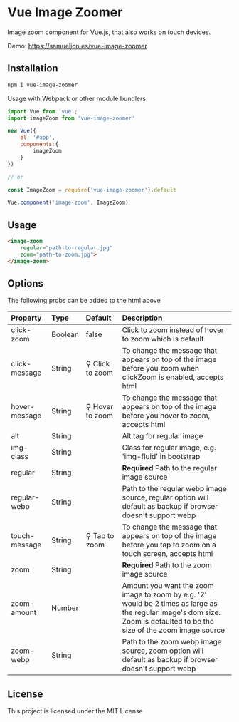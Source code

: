 # Vue Image Zoomer

Image zoom component for Vue.js, that also works on touch devices.

Demo: https://samueljon.es/vue-image-zoomer

## Installation

```sh
npm i vue-image-zoomer
```

Usage with Webpack or other module bundlers:

```js
import Vue from 'vue';
import imageZoom from 'vue-image-zoomer'

new Vue({
    el: '#app',
    components:{
    	imageZoom
    }
})

// or

const ImageZoom = require('vue-image-zoomer').default

Vue.component('image-zoom', ImageZoom)
```

## Usage

```html
<image-zoom 
	regular="path-to-regular.jpg" 
	zoom="path-to-zoom.jpg">				
</image-zoom>
```

## Options

The following probs can be added to the html above

| Property                    | Type    | Default | Description|
|:----------------------------|:--------|:--------|:--------------------------------------------------------------------------------------------------------------------------------------------------------------------------------------------------------------------------------------------------------------------------------------|
| click-zoom            | Boolean | false   | Click to zoom instead of hover to zoom which is default|
| click-message            | String | <span class="vue-hover-zoom-icon">&#9906;</span> Click to zoom   | To change the message that appears on top of the image before you zoom when clickZoom is enabled, accepts html|
| hover-message            | String | <span class="vue-hover-zoom-icon">&#9906;</span> Hover to zoom   | To change the message that appears on top of the image before you hover to zoom, accepts html|
| alt            | String |    | Alt tag for regular image|
| img-class            | String |    | Class for regular image, e.g. 'img-fluid' in bootstrap|
| regular            | String |    | **Required** Path to the regular image source|
| regular-webp            | String |    | Path to the regular webp image source, regular option will default as backup if browser doesn't support webp|
| touch-message            | String | <span class="vue-hover-zoom-icon">&#9906;</span> Tap to zoom   | To change the message that appears on top of the image before you tap to zoom on a touch screen, accepts html|
| zoom            | String |    | **Required** Path to the zoom image source|
| zoom-amount            | Number |    | Amount you want the zoom image to zoom by e.g. '2' would be 2 times as large as the regular image's dom size. Zoom is defaulted to be the size of the zoom image source|
| zoom-webp            | String |    | Path to the zoom webp image source, zoom option will default as backup if browser doesn't support webp|

## License

This project is licensed under the MIT License                                                                                                                             